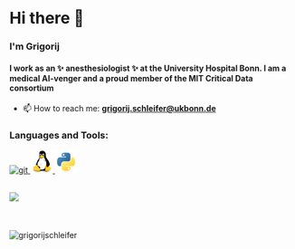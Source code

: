<br>

# Hi there 👋

### I'm Grigorij

#### I work as an ✨  anesthesiologist ✨ at the University Hospital Bonn. I am a medical AI-venger and a proud member of the MIT Critical Data consortium


- 📫 How to reach me: **grigorij.schleifer@ukbonn.de**

<!--![languages](https://github-readme-stats.vercel.app/api/top-langs/?username=grigorijschleifer&hide=scss&layout=compact&theme=tokyonight)-->


<h3 align="left">Languages and Tools:</h3>
<p align="left"> <a href="https://git-scm.com/" target="_blank" rel="noreferrer"> <img src="https://www.vectorlogo.zone/logos/git-scm/git-scm-icon.svg" alt="git" width="40" height="40"/> </a> <a href="https://www.linux.org/" target="_blank" rel="noreferrer"> <img src="https://raw.githubusercontent.com/devicons/devicon/master/icons/linux/linux-original.svg" alt="linux" width="40" height="40"/> </a>  <a href="https://www.python.org" target="_blank" rel="noreferrer"> <img src="https://raw.githubusercontent.com/devicons/devicon/master/icons/python/python-original.svg" alt="python" width="40" height="40"/> </a> </p>

<br>

<div class="inline-block">
 <img src="https://www.codewars.com/users/GrigorijSchleifer/badges/large">
</div>

<br>
<br>
<p align="left"> <img src="https://komarev.com/ghpvc/?username=grigorijschleifer&label=Profile%20views&color=0e75b6&style=flat" alt="grigorijschleifer" /> </p>
